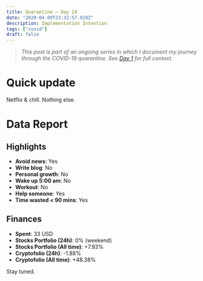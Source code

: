 ```yaml
---
title: Quarantine — Day 24
date: "2020-04-09T23:32:57.928Z"
description: Implementation Intention
tags: ["covid"]
draft: false
---
```


> *This post is part of an ongoing series in which I document my journey through the COVID-19 quarantine. See [Day 1](/quarantine-day-1) for full context.*

<div class="divider"></div>

# Quick update

Netflix & chill. Nothing else.

<div class="divider"></div>

# Data Report

## Highlights

* **Avoid news**: Yes
* **Write blog**: No
* **Personal growth**: No
* **Wake up 5:00 am**: No
* **Workout**: No
* **Help someone**: Yes
* **Time wasted < 90 mins**: Yes

## Finances

* **Spent**: 33 USD
* **Stocks Portfolio (24h)**: 0% (weekend)
* **Stocks Portfolio (All time)**: +7.93%
* **Cryptofolio (24h)**: -1.88%
* **Cryptofolio (All time)**: +48.38%

<div class="divider"></div>

Stay tuned.
